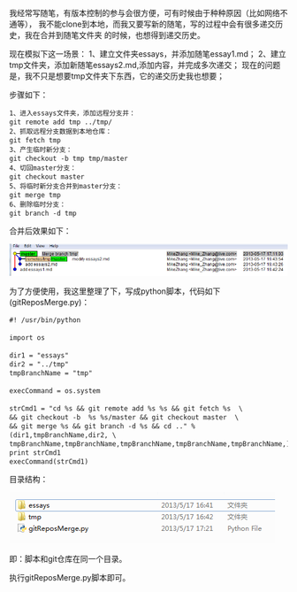 我经常写随笔，有版本控制的参与会很方便，可有时候由于种种原因（比如网络不通等），
我不能clone到本地，而我又要写新的随笔，写的过程中会有很多递交历史，我在合并到随笔文件夹
的时候，也想得到递交历史。

现在模拟下这一场景：
1、建立文件夹essays，并添加随笔essay1.md；
2、建立tmp文件夹，添加新随笔essays2.md,添加内容，并完成多次递交；
现在的问题是，我不只是想要tmp文件夹下东西，它的递交历史我也想要；

步骤如下：

	1、进入essays文件夹，添加远程分支并：
	git remote add tmp ../tmp/
	2、抓取远程分支数据到本地仓库：
	git fetch tmp
	3、产生临时新分支：
	git checkout -b tmp tmp/master
	4、切回master分支：
	git checkout master
	5、将临时新分支合并到master分支：
	git merge tmp 
	6、删除临时分支：
	git branch -d tmp

合并后效果如下：

![合并效果](images/2013051701_1.png)


为了方便使用，我这里整理了下，写成python脚本，代码如下(gitReposMerge.py)：

	#! /usr/bin/python

	import os

	dir1 = "essays"
	dir2 = "../tmp"
	tmpBranchName = "tmp"

	execCommand = os.system

	strCmd1 = "cd %s && git remote add %s %s && git fetch %s  \
	&& git checkout -b  %s %s/master && git checkout master  \
	&& git merge %s && git branch -d %s && cd .." % (dir1,tmpBranchName,dir2, \
	tmpBranchName,tmpBranchName,tmpBranchName,tmpBranchName,tmpBranchName,)
	print strCmd1
	execCommand(strCmd1)

目录结构：

![目录结构](images/2013051701_2.png)

即：脚本和git仓库在同一个目录。

执行gitReposMerge.py脚本即可。
